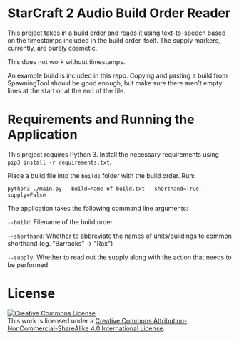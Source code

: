 # StarCraft 2 Audio Build Order Reader

This project takes in a build order and reads it using text-to-speech based on the timestamps included in the build order itself. The supply markers, currently, are purely cosmetic.

This does not work without timestamps.

An example build is included in this repo. Copying and pasting a build from SpawningTool should be good enough, but make sure there aren't empty lines at the start or at the end of the file.

# Requirements and Running the Application

This project requires Python 3. Install the necessary requirements using `pip3 install -r requirements.txt`.

Place a build file into the `builds` folder with the build order. Run:

`python3 ./main.py --build=name-of-build.txt --shorthand=True --supply=False`

The application takes the following command line arguments:

`--build`: Filename of the build order

`--shorthand`: Whether to abbreviate the names of units/buildings to common shorthand (eg. "Barracks" -> "Rax")

`--supply`: Whether to read out the supply along with the action that needs to be performed

# License

<a rel="license" href="http://creativecommons.org/licenses/by-nc-sa/4.0/"><img alt="Creative Commons License" style="border-width:0" src="https://i.creativecommons.org/l/by-nc-sa/4.0/88x31.png" /></a><br />This work is licensed under a <a rel="license" href="http://creativecommons.org/licenses/by-nc-sa/4.0/">Creative Commons Attribution-NonCommercial-ShareAlike 4.0 International License</a>.